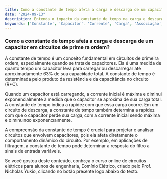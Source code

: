 ```yaml
---
title: Como a constante de tempo afeta a carga e descarga de um capacitor em circuitos de primeira ordem?
date: "2024-09-13"
description: Entenda o impacto da constante de tempo na carga e descarga de capacitores em circuitos de primeira ordem.
keywords: ['Constante', 'Capacitor', 'Corrente', 'Carga', 'Associação', 'Primeira']
---
```


### Como a constante de tempo afeta a carga e descarga de um capacitor em circuitos de primeira ordem?

A constante de tempo é um conceito fundamental em circuitos de primeira ordem, especialmente quando se trata de capacitores. Ela é uma medida de quanto tempo um capacitor leva para carregar ou descarregar até aproximadamente 63% de sua capacidade total. A constante de tempo é determinada pelo produto da resistência e da capacitância no circuito (R*C).

Quando um capacitor está carregando, a corrente inicial é máxima e diminui exponencialmente à medida que o capacitor se aproxima de sua carga total. A constante de tempo indica a rapidez com que essa carga ocorre. Em um circuito de descarga, a constante de tempo também determina a rapidez com que o capacitor perde sua carga, com a corrente inicial sendo máxima e diminuindo exponencialmente.

A compreensão da constante de tempo é crucial para projetar e analisar circuitos que envolvem capacitores, pois ela afeta diretamente o comportamento dinâmico do circuito. Por exemplo, em aplicações de filtragem, a constante de tempo pode determinar a resposta do filtro a sinais de entrada variáveis.

Se você gostou deste conteúdo, conheça o curso online de circuitos elétricos para alunos de engenharia, Domínio Elétrico, criado pelo Prof. Nicholas Yukio, clicando no botão presente logo abaixo do texto.